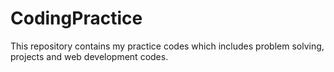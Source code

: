 # CodingPractice

This repository contains my practice codes which includes problem solving, projects and web development codes.
